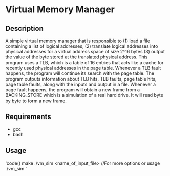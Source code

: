 # Virtual Memory Manager #
## Description ##
A simple virtual memory manager that is responsible to 
(1) load a file containing a list of logical addresses, 
(2) translate logical addresses into physical addresses for a virtual address space of size 2^16 bytes
(3) output the value of the byte stored at the translated physical address.
This program uses a TLB, which is a table of 16 entries that acts like a cache for recently used physical addresses in the page table.
Whenever a TLB fault happens, the program will continue its search with the page table.
The program outputs information about TLB hits, TLB faults, page table hits, page table faults, along with the inputs and output in a file.
Whenever a page fault happens, the program will obtain a new frame from a BACKING_STORE which is a simulation of a real hard drive.
It will read byte by byte to form a new frame.

## Requirements ##
* gcc
* bash

## Usage ##
'code()
make 
./vm_sim <name_of_input_file>
//For more options or usage 
./vm_sim
'
